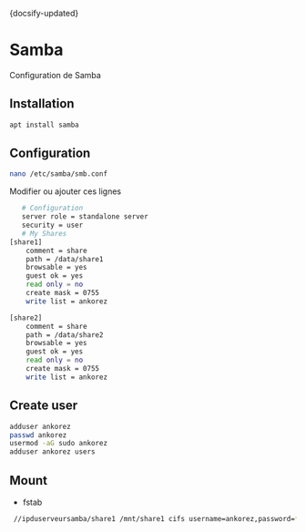 {docsify-updated}
# Samba

Configuration de Samba

## Installation

```bash
apt install samba
```
## Configuration

```bash
nano /etc/samba/smb.conf
```
Modifier ou ajouter ces lignes
```bash
   # Configuration
   server role = standalone server
   security = user
   # My Shares
[share1]
    comment = share
    path = /data/share1
    browsable = yes
    guest ok = yes
    read only = no
    create mask = 0755
    write list = ankorez

[share2]
    comment = share
    path = /data/share2
    browsable = yes
    guest ok = yes
    read only = no
    create mask = 0755
    write list = ankorez
```

## Create user
```bash
adduser ankorez
passwd ankorez
usermod -aG sudo ankorez
adduser ankorez users
```

## Mount
 - fstab
```bash
 //ipduserveursamba/share1 /mnt/share1 cifs username=ankorez,password=******** 0 0
```
